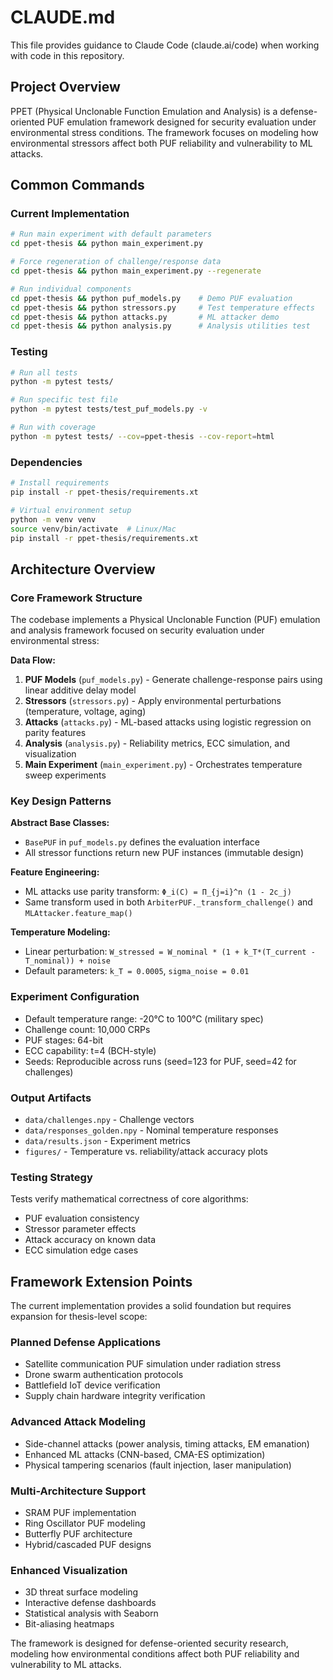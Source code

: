 # CLAUDE.md

This file provides guidance to Claude Code (claude.ai/code) when working with code in this repository.

## Project Overview

PPET (Physical Unclonable Function Emulation and Analysis) is a defense-oriented PUF emulation framework designed for security evaluation under environmental stress conditions. The framework focuses on modeling how environmental stressors affect both PUF reliability and vulnerability to ML attacks.

## Common Commands

### Current Implementation
```bash
# Run main experiment with default parameters
cd ppet-thesis && python main_experiment.py

# Force regeneration of challenge/response data
cd ppet-thesis && python main_experiment.py --regenerate

# Run individual components
cd ppet-thesis && python puf_models.py    # Demo PUF evaluation
cd ppet-thesis && python stressors.py     # Test temperature effects
cd ppet-thesis && python attacks.py       # ML attacker demo
cd ppet-thesis && python analysis.py      # Analysis utilities test
```

### Testing
```bash
# Run all tests
python -m pytest tests/

# Run specific test file
python -m pytest tests/test_puf_models.py -v

# Run with coverage
python -m pytest tests/ --cov=ppet-thesis --cov-report=html
```

### Dependencies
```bash
# Install requirements
pip install -r ppet-thesis/requirements.xt

# Virtual environment setup
python -m venv venv
source venv/bin/activate  # Linux/Mac
pip install -r ppet-thesis/requirements.xt
```

## Architecture Overview

### Core Framework Structure
The codebase implements a Physical Unclonable Function (PUF) emulation and analysis framework focused on security evaluation under environmental stress:

**Data Flow:**
1. **PUF Models** (`puf_models.py`) - Generate challenge-response pairs using linear additive delay model
2. **Stressors** (`stressors.py`) - Apply environmental perturbations (temperature, voltage, aging)
3. **Attacks** (`attacks.py`) - ML-based attacks using logistic regression on parity features
4. **Analysis** (`analysis.py`) - Reliability metrics, ECC simulation, and visualization
5. **Main Experiment** (`main_experiment.py`) - Orchestrates temperature sweep experiments

### Key Design Patterns

**Abstract Base Classes:**
- `BasePUF` in `puf_models.py` defines the evaluation interface
- All stressor functions return new PUF instances (immutable design)

**Feature Engineering:**
- ML attacks use parity transform: `Φ_i(C) = Π_{j=i}^n (1 - 2c_j)` 
- Same transform used in both `ArbiterPUF._transform_challenge()` and `MLAttacker.feature_map()`

**Temperature Modeling:**
- Linear perturbation: `W_stressed = W_nominal * (1 + k_T*(T_current - T_nominal)) + noise`
- Default parameters: `k_T = 0.0005`, `sigma_noise = 0.01`

### Experiment Configuration
- Default temperature range: -20°C to 100°C (military spec)
- Challenge count: 10,000 CRPs
- PUF stages: 64-bit
- ECC capability: t=4 (BCH-style)
- Seeds: Reproducible across runs (seed=123 for PUF, seed=42 for challenges)

### Output Artifacts
- `data/challenges.npy` - Challenge vectors
- `data/responses_golden.npy` - Nominal temperature responses  
- `data/results.json` - Experiment metrics
- `figures/` - Temperature vs. reliability/attack accuracy plots

### Testing Strategy
Tests verify mathematical correctness of core algorithms:
- PUF evaluation consistency
- Stressor parameter effects
- Attack accuracy on known data
- ECC simulation edge cases

## Framework Extension Points

The current implementation provides a solid foundation but requires expansion for thesis-level scope:

### Planned Defense Applications
- Satellite communication PUF simulation under radiation stress
- Drone swarm authentication protocols
- Battlefield IoT device verification
- Supply chain hardware integrity verification

### Advanced Attack Modeling
- Side-channel attacks (power analysis, timing attacks, EM emanation)
- Enhanced ML attacks (CNN-based, CMA-ES optimization)
- Physical tampering scenarios (fault injection, laser manipulation)

### Multi-Architecture Support
- SRAM PUF implementation
- Ring Oscillator PUF modeling
- Butterfly PUF architecture
- Hybrid/cascaded PUF designs

### Enhanced Visualization
- 3D threat surface modeling
- Interactive defense dashboards
- Statistical analysis with Seaborn
- Bit-aliasing heatmaps

The framework is designed for defense-oriented security research, modeling how environmental conditions affect both PUF reliability and vulnerability to ML attacks.

